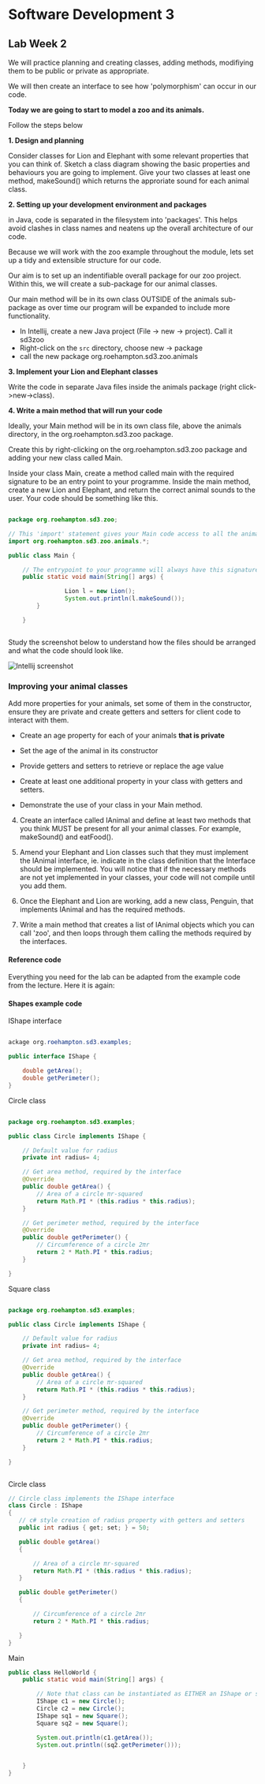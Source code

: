 # Software Development 3

## Lab  Week 2


We will practice planning and creating classes, adding methods, modifiying them to be public or private as appropriate.

We will then create an interface to see how 'polymorphism' can occur in our code.

__Today we are going to start to model a zoo and its animals.__

Follow the steps below


__1. Design and planning__ 

Consider classes for Lion and Elephant with some relevant properties that you can think of.  Sketch a class diagram showing the basic properties and behaviours you are going to implement. Give your two classes at least one method, makeSound() which returns the approriate sound for each animal class. 

__2. Setting up your development environment and packages__

in Java, code is separated in the filesystem into 'packages'.  This helps avoid clashes in class names and neatens up the overall architecture of our code.

Because we will work with the zoo example throughout the module, lets set up a tidy and extensible structure for our code.  

Our aim is to set up an indentifiable overall package for our zoo project.  Within this, we will create a sub-package for our animal classes.

Our main method will be in its own class OUTSIDE of the animals sub-package as over time our program will be expanded to include more functionality.

  * In Intellij, create a new Java project (File -> new -> project).  Call it sd3zoo
  * Right-click on the ```src``` directory, choose new -> package
  * call the new package org.roehampton.sd3.zoo.animals

__3. Implement your Lion and Elephant classes__

Write the code in separate Java files inside the animals package (right click->new->class). 

__4. Write a main method that will run your code__

Ideally, your Main method will be in its own class file, above the animals directory, in the org.roehampton.sd3.zoo package.

Create this by right-clicking on the org.roehampton.sd3.zoo package and adding your new class called Main.

Inside your class Main, create a method called main with the required signature to be an entry point to your programme.  Inside the main method, create a new Lion and Elephant, and return the correct animal sounds to the user.  Your code should be something like this.

```java

package org.roehampton.sd3.zoo;

// This 'import' statement gives your Main code access to all the animal classes
import org.roehampton.sd3.zoo.animals.*;

public class Main {

    // The entrypoint to your programme will always have this signature.
    public static void main(String[] args) {

                Lion l = new Lion();
                System.out.println(l.makeSound());
        }

    }



```

Study the screenshot below to understand how the files should be arranged and what the code should look like.

![Intellij screenshot](./animal-sounds-code.png)

### Improving your animal classes

Add more properties for your animals, set some of them in the constructor, ensure they are private and create getters and setters for client code to interact with them.

   * Create an age property for each of your animals __that is private__
   * Set the age of the animal in its constructor
   * Provide getters and setters to retrieve or replace the age value 
   * Create at least one additional property in your class with getters and setters.

   * Demonstrate the use of your class in your Main method.

4. Create an interface called IAnimal and define at least two methods that you think MUST be present for all your animal classes.  For example,  makeSound() and eatFood().  

5. Amend your Elephant and Lion classes such that they must implement the IAnimal interface,  ie. indicate in the class definition that the Interface should be implemented. You will notice that if the necessary methods are not yet implemented in your classes, your code will not compile until you add them.

6. Once the Elephant and Lion are working, add a new class, Penguin, that implements IAnimal and has the required methods.

7. Write a main method that creates a list of IAnimal objects which you can call 'zoo', and then loops through them calling the methods required by the interfaces.




#### Reference code

Everything you need for the lab can be adapted from the example code from the lecture.  Here it is again:


#### Shapes example code

IShape interface

```Java

ackage org.roehampton.sd3.examples;

public interface IShape {

    double getArea();
    double getPerimeter();
}

```
Circle class


```Java

package org.roehampton.sd3.examples;

public class Circle implements IShape {

    // Default value for radius
    private int radius= 4;

    // Get area method, required by the interface
    @Override
    public double getArea() {
        // Area of a circle πr-squared
        return Math.PI * (this.radius * this.radius);
    }

    // Get perimeter method, required by the interface
    @Override
    public double getPerimeter() {
        // Circumference of a circle 2πr
        return 2 * Math.PI * this.radius;
    }

}

```


Square class

```Java

package org.roehampton.sd3.examples;

public class Circle implements IShape {

    // Default value for radius
    private int radius= 4;

    // Get area method, required by the interface
    @Override
    public double getArea() {
        // Area of a circle πr-squared
        return Math.PI * (this.radius * this.radius);
    }

    // Get perimeter method, required by the interface
    @Override
    public double getPerimeter() {
        // Circumference of a circle 2πr
        return 2 * Math.PI * this.radius;
    }

}



 ```
 
 Circle class
 
 ```Java
 // Circle class implements the IShape interface
class Circle : IShape
{
    // c# style creation of radius property with getters and setters
    public int radius { get; set; } = 50;

    public double getArea()
    {

        // Area of a circle πr-squared 
        return Math.PI * (this.radius * this.radius);
    }

    public double getPerimeter()
    {

        // Circumference of a circle 2πr
        return 2 * Math.PI * this.radius;

    }
}
```

Main

```Java
public class HelloWorld {
    public static void main(String[] args) {

        // Note that class can be instantiated as EITHER an IShape or specfic shape class
        IShape c1 = new Circle();
        Circle c2 = new Circle();
        IShape sq1 = new Square();
        Square sq2 = new Square();

        System.out.println(c1.getArea());
        System.out.println((sq2.getPerimeter()));


    }
}
```
